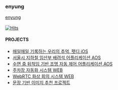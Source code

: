 ### enyung
[enyung](https://velog.io/@eyl056)<br><br>
[![Hits](https://hits.seeyoufarm.com/api/count/incr/badge.svg?url=https%3A%2F%2Fgithub.com%2Feyl056&count_bg=%23E7C4F5&title_bg=%23A422C8&icon=&icon_color=%23E96EFF&title=VISIT&edge_flat=false)](https://hits.seeyoufarm.com)

#### PROJECTS
* [매일매일 기록하는 우리의 추억, 펫디 iOS](https://github.com/eyl056/MyPetDiary)
* [서울시 지하철 임산부 배려석 어플리케이션 AOS](https://github.com/TeamWilliam/pinkVoice)
* [수면 중 뒤척임 기반 조명 자동 제어 어플리케이션 AOS](https://github.com/eyl056/Better-Sleep_ValueUP)
* [주차장 자동화 시스템 WEB](https://github.com/TeamWilliam/sogong-ParkBentley)
* [WebRTC 화상 회의 시스템 WEB](https://github.com/CSID-DGU/2020-2-OSSP1-WebRTC-2)
* [문장 기반 이미지 추천 프로젝트](https://github.com/eyl056/SentenceToImage)

